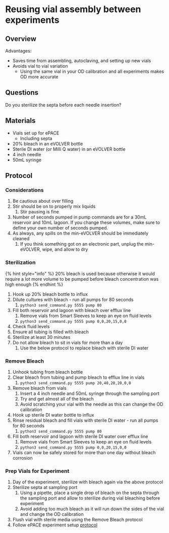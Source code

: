 # Reusing vial assembly between experiments

## Overview

Advantages:

* Saves time from assembling, autoclaving, and setting up new vials
* Avoids vial to vial variation
  * Using the same vial in your OD calibration and all experiments makes OD more accurate

## Questions

Do you sterilize the septa before each needle insertion?

## Materials

* Vials set up for ePACE
  * Including septa
* 20% bleach in an eVOLVER bottle
* Sterile DI water (or Milli Q water) in an eVOLVER bottle
* 4 inch needle
* 50mL syringe

## Protocol

### Considerations

1. Be cautious about over filling
2. Stir should be on to properly mix liquids
   1. Stir pausing is fine
3. Number of seconds pumped in pump commands are for a 30mL reservoir and 10mL lagoon. If you change these volumes, make sure to define your own number of seconds pumped.
4. As always, any spills on the min-eVOLVER should be immediately cleaned
   1. If you think something got on an electronic part, unplug the min-eVOLVER, wipe, and allow to dry

### Sterilization

{% hint style="info" %}
20% bleach is used because otherwise it would require a lot more volume to be pumped before bleach concentration was high enough
{% endhint %}

1. Hook up 20% bleach bottle to influx
2. Dilute cultures with bleach - run all pumps for 80 seconds
   1. `python3 send_command.py 5555 pump 80`
3. Fill both reservoir and lagoon with bleach over efflux line
   1. Remove vials from Smart Sleeves to keep an eye on fluid levels
   2. `python3 send_command.py 5555 pump 0,0,20,15,0,0` &#x20;
4. Check fluid levels
5. Ensure all tubing is filled with bleach
6. Sterilize at least 30 minutes
7. Do not allow bleach to sit in vials for more than a day
   1. Use the below protocol to replace bleach with sterile DI water

### Remove Bleach

1. Unhook tubing from bleach bottle
2. Clear bleach from tubing and pump bleach to efflux line in vials
   1. `python3 send_command.py 5555 pump 20,40,20,20,0,0`&#x20;
3. Remove bleach from vials
   1. Insert a 4 inch needle and 50mL syringe through the sampling port
   2. Try and get almost all of the bleach
   3. Avoid scratching your vial with the needle as this can change the OD calibration
4. Hook up sterile DI water bottle to influx
5. Rinse residual bleach and fill vials with sterile DI water - run all pumps for 80 seconds
   1. `python3 send_command.py 5555 pump 80`&#x20;
6. Fill both reservoir and lagoon with sterile DI water over efflux line
   1. Remove vials from Smart Sleeves to keep an eye on fluid levels
   2. `python3 send_command.py 5555 pump 0,0,20,15,0,0` &#x20;
7. Vials can now be safely stored for more than one day without bleach corrosion

### Prep Vials for Experiment

1. Day of the experiment, sterilize with bleach again via the above protocol
2. Sterilize septa at sampling port
   1. Using a pipette, place a single drop of bleach on the septa through the sampling port and allow to sterilize during vial bleaching before experiment
   2. Avoid adding too much bleach as it will run down the sides of the vial and change the OD calibration
3. Flush vial with sterile media using the Remove Bleach protocol
4. Follow ePACE experiment setup [protocol](experiment-setup.md)
